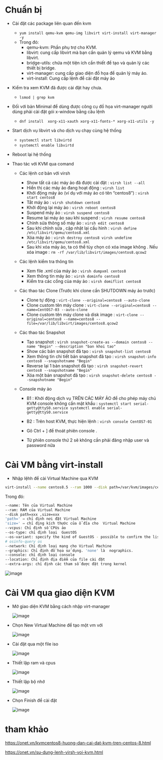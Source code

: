 # Chuẩn bị
- Cài đặt các package liên quan đến kvm
  - `yum install qemu-kvm qemu-img libvirt virt-install virt-manager -y`
  - Trong đó:
    - qemu-kvm: Phần phụ trợ cho KVM.
    - libvirt: cung cấp libvirt mà bạn cần quản lý qemu và KVM bằng libvirt.
    - bridge-utils: chứa một tiện ích cần thiết để tạo và quản lý các thiết bị bridge.
    - virt-manager: cung cấp giao diện đồ họa để quản lý máy ảo.
    - virt-install: Cung cấp lệnh để cài đặt máy ảo
- Kiểm tra xem KVM đã được cài đặt hay chưa. 
  - `lsmod | grep kvm`
- Đối với bản Minimal để dùng được công cụ đồ họa virt-manager người dùng phải cài đặt gói x-window bằng câu lệnh
  - `dnf install  xorg-x11-xauth xorg-x11-fonts-* xorg-x11-utils -y`
- Start dịch vụ libvirt và cho dịch vụ chạy cùng hệ thống
  - `systemctl start libvirtd`
  - `systemctl enable libvirtd`
- Reboot lại hệ thống

- Thao tác với KVM qua comand
  - Các lệnh cơ bản với virsh
    - Show tất cả các máy ảo đã được cài đặt :
`virsh list --all`
    - Hiển thị các máy ảo đang hoạt động :
`virsh list`
    - Khởi động máy ảo (ví dụ với máy ảo có tên “centos8”) :
`virsh start centos8`
    - Tắt máy ảo :
`virsh shutdown centos8`
    - Khởi động lại máy ảo :
`virsh reboot centos8`
    - Suspend máy ảo :
`virsh suspend centos8`
    - Resume lại máy ảo sau khi suspend :
`virsh resume centos8`
    - Chỉnh sửa thông số máy ảo :
`virsh edit centos8`
    - Sau khi chỉnh sửa , cập nhật lại cấu hình :
`virsh define /etc/libvirt/qemu/centos8.xml`
    - Xóa máy ảo :
`virsh destroy centos8 virsh undefine /etc/libvirt/qemu/centos8.xml`
    - Sau khi xóa máy ảo, ta có thể tùy chọn có xóa image không . Nếu xóa image : `rm -rf /var/lib/libvirt/images/centos8.qcow2`

  -  Các lệnh kiểm tra thông tin
     - Xem file .xml của máy ảo :
`virsh dumpxml centos8`
     - Xem thông tin máy ảo :
`virsh dominfo centos8`
     - Kiểm tra các cổng của máy ảo :
`virsh domiflist centos8`
  - Các thao tác Clone (Trước khi clone cần SHUTDOWN máy ảo trước)
    - Clone tự động :
`virt-clone --original=centos8 --auto-clone`
    - Clone custom tên máy clone :
`virt-clone --original=centos8 --name=CentOS7-03 --auto-clone`
    - Clone custom tên máy clone và disk image :
`virt-clone --original=centos8 --name=centos8 --file=/var/lib/libvirt/images/centos8.qcow2`
  - Các thao tác Snapshot
    - Tạo snapshot :
`virsh snapshot-create-as --domain centos8 --name "Begin" --description "ban khoi tao"`
    - Show các bản snapshot đã tạo :
`virsh snapshot-list centos8`
    - Xem thông tin chi tiết bản snapshot đã tạo :
`virsh snapshot-info centos8 --snapshotname "Begin"`
    - Reverse lại 1 bản snapshot đã tạo :
`virsh snapshot-revert centos8 --snapshotname "Begin"`
    - Xóa một bản snapshot đã tạo :
`virsh snapshot-delete centos8 --snapshotname "Begin"`
  - Console máy ảo
    - B1 : Khởi động dịch vụ TRÊN CÁC MÁY ẢO để cho phép máy chủ KVM console không cần mật khẩu :
`systemctl start serial-getty@ttyS0.service systemctl enable serial-getty@ttyS0.service`
    - B2 : Trên host KVM, thực hiện lệnh :
`virsh console CentOS7-01`

    - Gõ Ctrl + ] để thoát phiên console .

    - Từ phiên console thứ 2 sẽ không cần phải đăng nhập user và password nữa


# Cài VM bằng virt-install
- Nhập lệhh để cài Virtual Machine qua KVM
```sh
virt-install --name centos8.5 --ram 1000 --disk path=/var/kvm/images/centos8.5.img,size=10 --vcpus 2 --os-type linux --os-variant rhel8.5 --network bridge=virbr0 --graphics none  --console pty,target_type=serial  --location '/root/CentOS-8.5.2111-x86_64-dvd1.iso' --extra-args 'console=ttyS0,115200n8 serial'
```
Trong đó:
```sh
--name: Tên của Virtual Machine
--ram: RAM của Virtual Machine
--disk path=xxx ,size=xxx
'path=' ⇒ chỉ định nơi đặt Virtual Machine
'size=' ⇒ chỉ địng kích thước của ổ đĩa cho  Virtual Machine
--vcpus: Chỉ định số CPUs ảo
--os-type: chỉ định loại  GuestOS
--os-variant: specify the kind of GuestOS - possible to confirm the list with the command below
# osinfo-query os
--network: Chỉ định loại mạng cho Virtual Machine
--graphics: Chỉ định đồ họa sử dụng. 'none' là  nographics.
--console: chỉ định loại console 
--location: Chỉ định địa điểm của file cài đặt 
--extra-args: chỉ định các tham số được đặt trong kernel
```
  ![image](image/Screenshot_8.png)

# Cài VM qua giao diện KVM

- Mở giao diện KVM bằng cách nhập virt-manager 

  ![image](image/Screenshot_1.png)

- Chọn New Virtual Machine để tạo một vm với

  ![image](image/Screenshot_2.png)

- Cài đặt qua một file iso

  ![image](image/Screenshot_3.png)

- Thiết lập ram và cpus

  ![image](image/Screenshot_4.png)

- Thiết lập bộ nhớ

  ![image](image/Screenshot_6.png)

- Chọn Finish để cài đặt 

  ![image](image/Screenshot_7.png)


# tham khảo 

https://onet.vn/kvmcentos8-huong-dan-cai-dat-kvm-tren-centos-8.html

https://onet.vn/su-dung-lenh-virsh-voi-kvm.html
